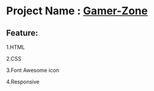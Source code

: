 # Project Name : [Gamer-Zone](https://mosharof-hossen.github.io/Gamer-Zone/)

## Feature: 

1.HTML

2.CSS

3.Font Awesome icon

4.Responsive
